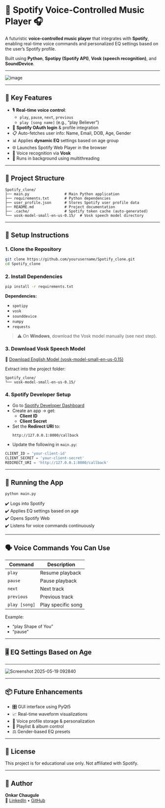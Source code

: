 # 🎵 Spotify Voice-Controlled Music Player 🎧

A futuristic **voice-controlled music player** that integrates with **Spotify**, enabling real-time voice commands and personalized EQ settings based on the user’s Spotify profile.

Built using **Python**, **Spotipy (Spotify API)**, **Vosk (speech recognition)**, and **SoundDevice**.

---

![image](https://github.com/user-attachments/assets/76c614bf-a182-492e-9795-d73743562a50)

---


## 🧠 Key Features

- 🎙️ **Real-time voice control**:
  - `play`, `pause`, `next`, `previous`
  - `play [song name]` (e.g., “play Believer”)
- 🔐 **Spotify OAuth login** & profile integration
- 📋 Auto-fetches user info: Name, Email, DOB, Age, Gender
- 📊 Applies **dynamic EQ** settings based on age group
- 🌐 Launches Spotify Web Player in the browser
- 🧠 Voice recognition via **Vosk**
- 🔁 Runs in background using multithreading

---

## 📁 Project Structure

```
Spotify_clone/
├── main.py                # Main Python application
├── requirements.txt       # Python dependencies
├── user_profile.json      # Stores Spotify user profile data
├── README.md              # Project documentation
├── .cache/                # Spotify token cache (auto-generated)
└── vosk-model-small-en-us-0.15/  # Vosk speech model directory
```

---

## 🔧 Setup Instructions

### 1. Clone the Repository
```bash
git clone https://github.com/yourusername/Spotify_clone.git
cd Spotify_clone
```

### 2. Install Dependencies
```bash
pip install -r requirements.txt
```
**Dependencies:**
- `spotipy`
- `vosk`
- `sounddevice`
- `numpy`
- `requests`

> ⚠️ On **Windows**, download the Vosk model manually (see next step).

### 3. Download Vosk Speech Model

🔗 [Download English Model (vosk-model-small-en-us-0.15)](https://alphacephei.com/vosk/models)

Extract into the project folder:
```
Spotify_clone/
└── vosk-model-small-en-us-0.15/
```

### 4. Spotify Developer Setup

- Go to [Spotify Developer Dashboard](https://developer.spotify.com/dashboard)
- Create an app → get:
  - **Client ID**
  - **Client Secret**
- Set the **Redirect URI** to:
  ```
  http://127.0.0.1:8000/callback
  ```
- Update the following in `main.py`:
```python
CLIENT_ID = 'your-client-id'
CLIENT_SECRET = 'your-client-secret'
REDIRECT_URI = 'http://127.0.0.1:8000/callback'
```

---

## 🚀 Running the App

```bash
python main.py
```

✔️ Logs into Spotify  
✔️ Applies EQ settings based on age  
✔️ Opens Spotify Web  
✔️ Listens for voice commands continuously

---

## 🗣️ Voice Commands You Can Use

| Command        | Description             |
|----------------|-------------------------|
| `play`         | Resume playback         |
| `pause`        | Pause playback          |
| `next`         | Next track              |
| `previous`     | Previous track          |
| `play [song]`  | Play specific song      |

Example:  
- “play Shape of You”  
- “pause”

---

## 🎚️ EQ Settings Based on Age
---

![Screenshot 2025-05-19 092840](https://github.com/user-attachments/assets/128a2ca5-1d88-45b6-914b-bd5d24edc359)


---

## 📦 Future Enhancements

- 🎛️ GUI interface using PyQt5
- 📈 Real-time waveform visualizations
- 🧠 Voice profile storage & personalization
- 📂 Playlist & album control
- ⚖️ Gender-based EQ presets

---

## 📃 License

This project is for educational use only. Not affiliated with Spotify.

---

## 🙌 Author

**Onkar Chaugule**  
🔗 [LinkedIn](https://linkedin.com/in/onkar-chaugule) • [GitHub](https://github.com/starboyonkar)
